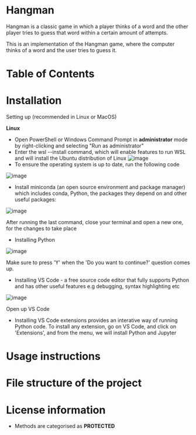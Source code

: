 # Hangman
Hangman is a classic game in which a player thinks of a word and the other player tries to guess that word within a certain amount of attempts.

This is an implementation of the Hangman game, where the computer thinks of a word and the user tries to guess it. 

# Table of Contents

# Installation
Setting up (recommended in Linux or MacOS)

__Linux__

- Open PowerShell or Windows Command Prompt in **administrator** mode by right-clicking and selecting "Run as administrator"
- Enter the wsl --install command, which will enable features to run WSL and will install the Ubuntu distribution of Linux
![image](https://github.com/Aspiringdeveloper123/hangman785/assets/43377891/a4a8d6d7-288c-42ea-a58d-96182a2cec40)
- To ensure the operating system is up to date, run the following code

![image](https://github.com/Aspiringdeveloper123/hangman785/assets/43377891/22c93a13-a35a-4c58-b5b4-0ffa5c889b9f)
- Install miniconda (an open source environment and package manager) which includes conda, Python, the packages they depend on and other useful packages:

![image](https://github.com/Aspiringdeveloper123/hangman785/assets/43377891/48b7c006-c8dd-4a01-92b4-52bd96c21349)

After running the last command, close your terminal and open a new one, for the changes to take place

- Installing Python

![image](https://github.com/Aspiringdeveloper123/hangman785/assets/43377891/261819d6-2b76-4a56-8da8-1b4e4381834e)

Make sure to press 'Y' when the 'Do you want to continue?' question comes up.

- Installing VS Code - a free source code editor that fully supports Python and has other useful features e.g debugging, syntax highlighting etc

![image](https://github.com/Aspiringdeveloper123/hangman785/assets/43377891/458cf968-0252-41d3-a97a-c1bc7ae93316)

Open up VS Code

- Installing VS Code extensions provides an interative way of running Python code. To install any extension, go on VS Code, and click on 'Extensions', and from the menu, we will install Python and Jupyter


# Usage instructions

# File structure of the project

# License information
- Methods are categorised as **PROTECTED**


